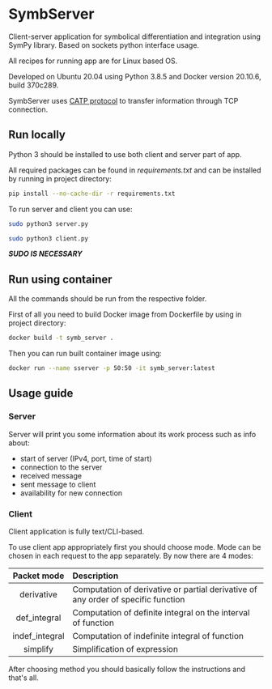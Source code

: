 # SymbServer

Client-server application for symbolical differentiation and integration using SymPy library. Based on sockets python interface usage.

All recipes for running app are for Linux based OS.

Developed on Ubuntu 20.04 using Python 3.8.5 and Docker version 20.10.6, build 370c289.

SymbServer uses [CATP protocol](docs/CATP.md) to transfer information through TCP connection.

## Run locally

Python 3 should be installed to use both client and server part of app.

All required packages can be found in *requirements.txt* and can be installed by running in project directory:

```bash
pip install --no-cache-dir -r requirements.txt
```
To run server and client you can use:

```bash
sudo python3 server.py
```

```bash
sudo python3 client.py
```
***SUDO IS NECESSARY***

## Run using container

All the commands should be run from the respective folder.


First of all you need to build Docker image from Dockerfile by using in project directory:

```bash
docker build -t symb_server .
```
Then you can run built container image using:

```bash
docker run --name sserver -p 50:50 -it symb_server:latest
```

## Usage guide

### Server

Server will print you some information about its work process such as info about:
- start of server (IPv4, port, time of start)
- connection to the server
- received message
- sent message to client
- availability for new connection

### Client

Client application is fully text/CLI-based.

To use client app appropriately first you should choose mode. Mode 
can be chosen in each request to the app separately.
By now there are 4 modes:

|  Packet mode   | Description                                                  |
| :------------: | :----------------------------------------------------------- |
|   derivative   | Computation of derivative or partial derivative of any order of specific function |
|  def_integral  | Computation of definite integral on the interval of function |
| indef_integral | Computation of indefinite integral of function               |
|    simplify    | Simplification of expression                                 |

After choosing method you should basically follow the instructions and that's all.
